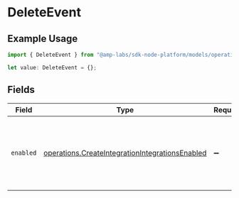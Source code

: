# DeleteEvent

## Example Usage

```typescript
import { DeleteEvent } from "@amp-labs/sdk-node-platform/models/operations";

let value: DeleteEvent = {};
```

## Fields

| Field                                                                                                              | Type                                                                                                               | Required                                                                                                           | Description                                                                                                        |
| ------------------------------------------------------------------------------------------------------------------ | ------------------------------------------------------------------------------------------------------------------ | ------------------------------------------------------------------------------------------------------------------ | ------------------------------------------------------------------------------------------------------------------ |
| `enabled`                                                                                                          | [operations.CreateIntegrationIntegrationsEnabled](../../models/operations/createintegrationintegrationsenabled.md) | :heavy_minus_sign:                                                                                                 | If always, the integration will subscribe to delete events by default.                                             |